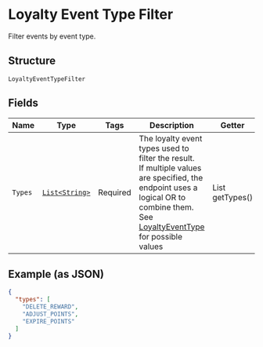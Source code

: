 
# Loyalty Event Type Filter

Filter events by event type.

## Structure

`LoyaltyEventTypeFilter`

## Fields

| Name | Type | Tags | Description | Getter |
|  --- | --- | --- | --- | --- |
| `Types` | [`List<String>`](../../doc/models/loyalty-event-type.md) | Required | The loyalty event types used to filter the result.<br>If multiple values are specified, the endpoint uses a<br>logical OR to combine them.<br>See [LoyaltyEventType](#type-loyaltyeventtype) for possible values | List<String> getTypes() |

## Example (as JSON)

```json
{
  "types": [
    "DELETE_REWARD",
    "ADJUST_POINTS",
    "EXPIRE_POINTS"
  ]
}
```

